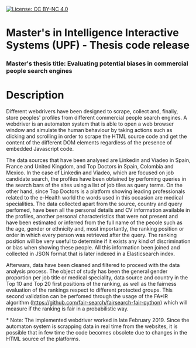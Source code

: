 [![License: CC BY-NC 4.0](https://img.shields.io/badge/License-CC%20BY--NC%204.0-lightgrey.svg)](https://creativecommons.org/licenses/by-nc/4.0/)

# Master's in Intelligence Interactive Systems (UPF) - Thesis code release
### Master's thesis title: Evaluating potential biases in commercial people search engines

# Description

Different webdrivers have been designed to scrape, collect and, finally, store peoples' profiles from different commercial people search engines. A webdriver is an automaton system that is able to open a web browser window and simulate the human behaviour by taking actions such as clicking and scrolling in order to scrape the HTML source code and get the content of the different DOM elements regardless of the presence of embedded Javascript code. 

The data sources that have been analysed are Linkedin and Viadeo in Spain, France and United Kingdom, and Top Doctors in Spain, Colombia and Mexico. In the case of Linkedin and Viadeo, which are focused on job candidate search, the profiles have been obtained by perfoming queries in the search bars of the sites using a list of job tiles as query terms. On the other hand, since Top Doctors is a platform showing leading professionals related to the e-Health world the words used in this occasion are medical specialities. The data collected apart from the source, country and query perfomed, have been all the personal details and CV information available in the profiles, another personal characteristics that were not present and have been estimated or inferred from the full name of the peoole such as the age, gender or ethnicity and, most importantly, the ranking position or order in which every person was retrieved after the query. The ranking position will be very useful to determine if it exists any kind of discrimination or bias when showing these people. All this information been joined and collected in JSON format that is later indexed in a Elasticsearch index. 
  
Afterwars, data have been cleaned and filtered to proceed with the data analysis process. The object of study has been the general gender proportion per job title or medical speciality, data source and country in the Top 10 and Top 20 first positions of the ranking, as well as the fairness evaluation of the rankings respect to different protected groups. This second validation can be perfomed through the usage of the FA\*IR algorithm (https://github.com/fair-search/fairsearch-fair-python) which will measure if the ranking is fair in a probabilistic way. 

\* Note: The implemented webdriver worked in late February 2019. Since the automaton system is scrapping data in real time from the websites, it is possible that in few time the code becomes obsolete due to changes in the HTML source of the platforms.
